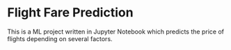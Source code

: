 # Flight Fare Prediction
 This is a ML project written in Jupyter Notebook which predicts the price of flights depending on several factors.
